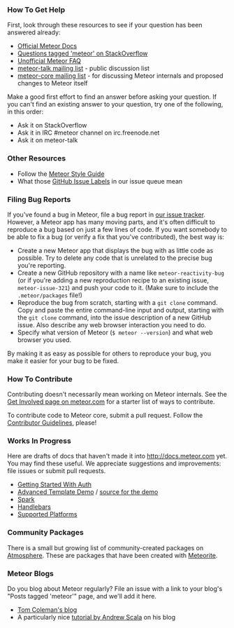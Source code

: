 ### How To Get Help

First, look through these resources to see if your question has been answered already:
* [Official Meteor Docs](http://docs.meteor.com)
* [Questions tagged 'meteor' on StackOverflow](http://stackoverflow.com/questions/tagged/meteor)
* [Unofficial Meteor FAQ](http://github.com/tmeasday/unofficial-meteor-faq)
* [meteor-talk mailing list](https://groups.google.com/forum/?fromgroups#!forum/meteor-talk) - public discussion list
* [meteor-core mailing list](https://groups.google.com/forum/?fromgroups#!forum/meteor-core) - for discussing Meteor internals and proposed changes to Meteor itself

Make a good first effort to find an answer before asking your question. If you can't find an existing answer to your question, try one of the following, in this order:
* Ask it on StackOverflow
* Ask it in IRC #meteor channel on irc.freenode.net
* Ask it on meteor-talk

### Other Resources

* Follow the [Meteor Style Guide](https://github.com/meteor/meteor/wiki/Meteor-Style-Guide)
* What those [GitHub Issue Labels](https://github.com/meteor/meteor/wiki/GitHub-Issue-Labels) in our issue queue mean

### <a name="bugs"></a>Filing Bug Reports

If you've found a bug in Meteor, file a bug report in [our issue tracker](https://github.com/meteor/meteor/issues). However, a Meteor app has many moving parts, and it's often difficult to reproduce a bug based on just a few lines of code. If you want somebody to be able to fix a bug (or verify a fix that you've contributed), the best way is:

* Create a new Meteor app that displays the bug with as little code as possible. Try to delete any code that is unrelated to the precise bug you're reporting.
* Create a new GitHub repository with a name like `meteor-reactivity-bug` (or if you're adding a new reproduction recipe to an existing issue, `meteor-issue-321`) and push your code to it. (Make sure to include the `.meteor/packages` file!)
* Reproduce the bug from scratch, starting with a `git clone` command. Copy and paste the entire command-line input and output, starting with the `git clone` command, into the issue description of a new GitHub issue. Also describe any web browser interaction you need to do.
* Specify what version of Meteor (`$ meteor --version`) and what web browser you used.

By making it as easy as possible for others to reproduce your bug, you make it easier for your bug to be fixed.

### How To Contribute

Contributing doesn't necessarily mean working on Meteor internals.  See the [Get Involved page on meteor.com](http://www.meteor.com/get-involved) for a starter list of ways to contribute.

To contribute code to Meteor core, submit a pull request.  Follow the [Contributor Guidelines](https://github.com/meteor/meteor/wiki/Contributor-Guidelines), please!

### Works In Progress

Here are drafts of docs that haven't made it into http://docs.meteor.com yet.  You may find these useful.  We appreciate suggestions and improvements: file issues or submit pull requests.

* [Getting Started With Auth](https://github.com/meteor/meteor/wiki/Getting-Started-with-Auth)
* [Advanced Template Demo](http://advanced-template-demo.meteor.com/) / [source for the demo](https://github.com/meteor/meteor/tree/devel/examples/other/template-demo)
* [Spark](https://github.com/meteor/meteor/wiki/Spark)
* [Handlebars](https://github.com/meteor/meteor/wiki/Handlebars)
* [Supported Platforms](https://github.com/meteor/meteor/wiki/Supported-Platforms)

### Community Packages

There is a small but growing list of community-created packages on [Atmosphere](https://atmosphere.meteor.com/).  These are packages that have been created with [Meteorite](https://github.com/possibilities/meteorite).

### Meteor Blogs

Do you blog about Meteor regularly? File an issue with a link to your blog's "Posts tagged 'meteor'" page, and we'll add it here.

* [Tom Coleman's blog](http://bindle.me/blog)
* A particularly nice [tutorial by Andrew Scala](http://andrewscala.com/meteor) on his blog